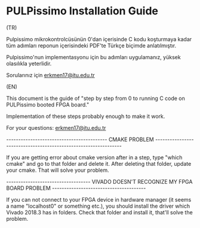 # PULPissimo Installation Guide
(TR) 

Pulpissimo mikrokontrolcüsünün 0'dan içerisinde C kodu koşturmaya kadar tüm adımları reponun içerisindeki PDF'te Türkçe biçimde anlatılmıştır.

Pulpissimo'nun implementasyonu için bu adımları uygulamanız, yüksek olasılıkla yeterlidir.

Sorularınız için erkmen17@itu.edu.tr

(EN)

This document is the guide of "step by step from 0 to running C code on PULPissimo booted FPGA board."

Implementation of these steps probably enough to make it work.

For your questions: erkmen17@itu.edu.tr


------------------------------------------ CMAKE PROBLEM ----------------------------------------------------------------

If you are getting error about cmake version after in a step, type "which cmake" and go to that folder and delete it. 
After deleting that folder, update your cmake. That will solve your problem.

----------------------------------- VIVADO DOESN'T RECOGNIZE MY FPGA BOARD PROBLEM ---------------------------------------

If you can not connect to your FPGA device in hardware manager (it seems a name "localhost0" or something etc.), you should 
install the driver which Vivado 2018.3 has in folders. Check that folder and install it, that'll solve the problem.
